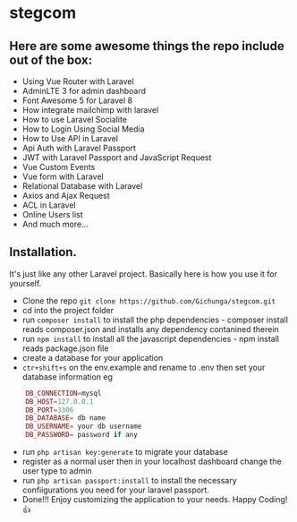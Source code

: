 # stegcom

 ## Here are some awesome things the repo include out of the box:
  * Using Vue Router with Laravel
  * AdminLTE 3 for admin dashboard
  * Font Awesome 5 for Laravel 8
  * How integrate mailchimp with laravel
  * How to use Laravel Socialite
  * How to Login Using Social Media
  * How to Use API in Laravel
  * Api Auth with Laravel Passport
  * JWT with Laravel Passport and JavaScript Request
  * Vue Custom Events
  * Vue form with Laravel
  * Relational Database with Laravel
  * Axios and Ajax Request
  * ACL in Laravel
  * Online Users list
  * And much more...

## Installation.

It's just like any other Laravel project. Basically here is how you use it for yourself.
* Clone the repo `git clone https://github.com/Gichunga/stegcom.git`
* cd into the project folder
* run `composer install` to install the php dependencies - composer install reads composer.json and installs any dependency contanined therein
* run `npm install` to install all the javascript dependencies - npm install reads package.json file
* create a database for your application
* `ctr+shift+s` on the env.example and rename to .env then set your database information eg
```php
    DB_CONNECTION=mysql
    DB_HOST=127.0.0.1
    DB_PORT=3306
    DB_DATABASE= db name
    DB_USERNAME= your db username
    DB_PASSWORD= password if any
 ```
* run `php artisan key:generate` to migrate your database
* register as a normal user then in your localhost dashboard change the user type to admin
* run `php artisan passport:install` to install the necessary confiigurations you need for your laravel passport.
* Done!!! Enjoy customizing the application to your needs. Happy Coding! 👍

